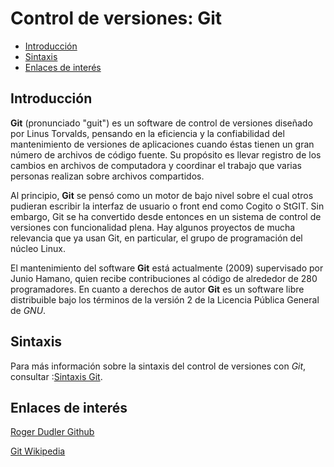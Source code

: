 # Control de versiones: Git

- [Introducción](#introduccion)
- [Sintaxis](#sintaxis)
- [Enlaces de interés](#enlaces-de-interés)


## Introducción
	
**Git** (pronunciado "guit") es un software de control de versiones diseñado por Linus Torvalds, pensando en la eficiencia y la confiabilidad del mantenimiento de versiones de aplicaciones cuando éstas tienen un gran número de archivos de código fuente. Su propósito es llevar registro de los cambios en archivos de computadora y coordinar el trabajo que varias personas realizan sobre archivos compartidos.

Al principio, **Git** se pensó como un motor de bajo nivel sobre el cual otros pudieran escribir la interfaz de usuario o front end como Cogito o StGIT. Sin embargo, Git se ha convertido desde entonces en un sistema de control de versiones con funcionalidad plena. Hay algunos proyectos de mucha relevancia que ya usan Git, en particular, el grupo de programación del núcleo Linux.

El mantenimiento del software **Git** está actualmente (2009) supervisado por Junio Hamano, quien recibe contribuciones al código de alrededor de 280 programadores. En cuanto a derechos de autor **Git** es un software libre distribuible bajo los términos de la versión 2 de la Licencia Pública General de *GNU*.

## Sintaxis

Para más información sobre la sintaxis del control de versiones con *Git*, consultar :[Sintaxis Git](./Sintaxis-Git.md).

## Enlaces de interés

[Roger Dudler Github](http://rogerdudler.github.io/git-guide/index.es.html)

[Git Wikipedia](https://es.wikipedia.org/wiki/Git)



